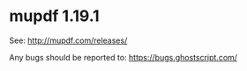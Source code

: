 # mupdf 1.19.1

See:
http://mupdf.com/releases/

Any bugs should be reported to:
https://bugs.ghostscript.com/
